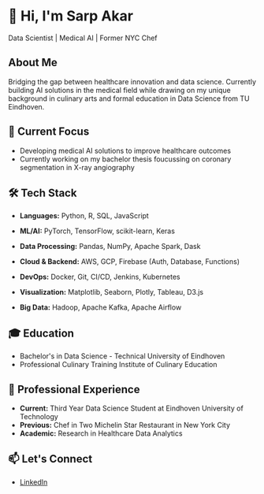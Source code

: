# 👋 Hi, I'm Sarp Akar

Data Scientist | Medical AI | Former NYC Chef

## About Me
Bridging the gap between healthcare innovation and data science. Currently building AI solutions in the medical field while drawing on my unique background in culinary arts and formal education in Data Science from TU Eindhoven.

## 🚀 Current Focus
- Developing medical AI solutions to improve healthcare outcomes
- Currently working on my bachelor thesis foucussing on coronary segmentation in X-ray angiography
## 🛠 Tech Stack

- **Languages:** Python, R, SQL, JavaScript
  
- **ML/AI:** PyTorch, TensorFlow, scikit-learn, Keras

- **Data Processing:** Pandas, NumPy, Apache Spark, Dask

- **Cloud & Backend:** AWS, GCP, Firebase (Auth, Database, Functions)

- **DevOps:** Docker, Git, CI/CD, Jenkins, Kubernetes

- **Visualization:** Matplotlib, Seaborn, Plotly, Tableau, D3.js

- **Big Data:** Hadoop, Apache Kafka, Apache Airflow
## 🎓 Education
- Bachelor's in Data Science - Technical University of Eindhoven
- Professional Culinary Training Institute of Culinary Education

## 🔭 Professional Experience
- **Current:** Third Year Data Science Student at Eindhoven University of Technology
- **Previous:** Chef in Two Michelin Star Restaurant in New York City
- **Academic:** Research in Healthcare Data Analytics

## 📫 Let's Connect
- [LinkedIn](https://www.linkedin.com/in/sarp-akar-a607411b4/)


